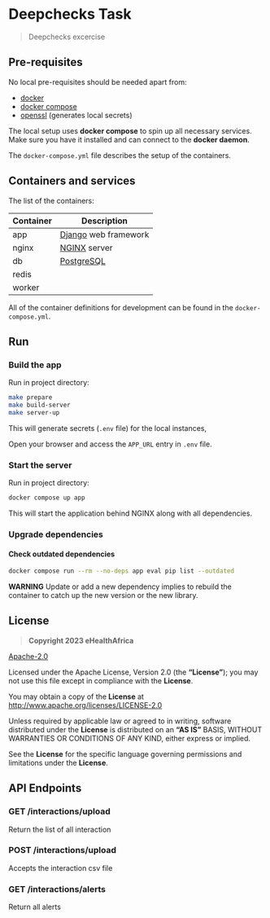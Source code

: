 # Deepchecks Task

> Deepchecks excercise

## Pre-requisites

No local pre-requisites should be needed apart from:

- [docker](https://docs.docker.com/engine/installation/)
- [docker compose](https://docs.docker.com/compose/)
- [openssl](https://www.openssl.org/) (generates local secrets)

The local setup uses **docker compose** to spin up all necessary services.
Make sure you have it installed and can connect to the **docker daemon**.

The `docker-compose.yml` file describes the setup of the containers.

## Containers and services

The list of the containers:

| Container | Description                                            |
| --------- | ------------------------------------------------------ |
| app       | [Django](https://www.djangoproject.com/) web framework |
| nginx     | [NGINX](http://nginx.org/) server                      |
| db        | [PostgreSQL](https://www.postgresql.org/)              |
| redis     |                                                        |
| worker    |                                                        |

All of the container definitions for development can be found in the `docker-compose.yml`.

## Run

### Build the app

Run in project directory:

```bash
make prepare
make build-server
make server-up
```

This will generate secrets (`.env` file) for the local instances,

Open your browser and access the `APP_URL` entry in `.env` file.

### Start the server

Run in project directory:

```bash
docker compose up app
```

This will start the application behind NGINX along with all dependencies.

### Upgrade dependencies

#### Check outdated dependencies

```bash
docker compose run --rm --no-deps app eval pip list --outdated
```

**WARNING** Update or add a new dependency implies to rebuild the container
to catch up the new version or the new library.

## License

> **Copyright 2023 eHealthAfrica**

[Apache-2.0](https://www.apache.org/licenses/LICENSE-2.0)

Licensed under the Apache License, Version 2.0 (the **“License”**);
you may not use this file except in compliance with the **License**.

You may obtain a copy of the **License** at
<http://www.apache.org/licenses/LICENSE-2.0>

Unless required by applicable law or agreed to in writing, software distributed
under the **License** is distributed on an **“AS IS”** BASIS,
WITHOUT WARRANTIES OR CONDITIONS OF ANY KIND, either express or implied.

See the **License** for the specific language governing permissions and
limitations under the **License**.

## API Endpoints

### GET /interactions/upload

Return the list of all interaction

### POST /interactions/upload

Accepts the interaction csv file

### GET /interactions/alerts

Return all alerts
